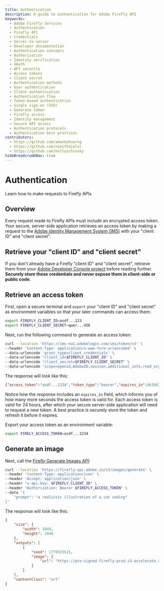 ```yaml
---
title: Authentication
description: A guide to authentication for Adobe Firefly API
keywords:
  - Adobe Firefly Services
  - Authentication
  - Firefly API
  - Credentials
  - Server-to-server
  - Developer documentation
  - Authentication concepts
  - Authorization
  - Identity verification
  - OAuth
  - API security
  - Access tokens
  - Client secret
  - Authentication methods
  - User authentication
  - Client authentication
  - Authentication flow
  - Token-based authentication
  - Single sign-on (SSO)
  - Generate token
  - Firefly access
  - Identity management
  - Secure API access
  - Authentication protocols
  - Authentication best practices
contributors:
  - https://github.com/amandahuarng
  - https://github.com/nimithajalal
  - https://github.com/hollyschinsky
hideBreadcrumbNav: true
---
```


# Authentication

Learn how to make requests to Firefly APIs

## Overview

Every request made to Firefly APIs must include an encrypted access token. Your secure, server-side application retrieves an access token by making a request to the [Adobe Identity Management System (IMS)](https://www.adobe.com/content/dam/cc/en/trust-center/ungated/whitepapers/corporate/adobe-identity-management-services-security-overview.pdf) with your "client ID" and "client secret".

## Retrieve your "client ID" and "client secret"

If you don't already have a Firefly "client ID" and "client secret", retrieve them from your [Adobe Developer Console project](https://developer.adobe.com/developer-console/docs/guides/services/services-add-api-oauth-s2s/#api-overview) before reading further. **Securely store these credentials and never expose them in client-side or public code.**

## Retrieve an access token

First, open a secure terminal and `export` your "client ID" and "client secret" as environment variables so that your later commands can access them:

```bash
export FIREFLY_CLIENT_ID=asdf...123
export FIREFLY_CLIENT_SECRET=qwer...456
```

Next, run the following command to generate an access token:

```bash
curl --location 'https://ims-na1.adobelogin.com/ims/token/v3' \
--header 'Content-Type: application/x-www-form-urlencoded' \
--data-urlencode 'grant_type=client_credentials' \
--data-urlencode "client_id=$FIREFLY_CLIENT_ID" \
--data-urlencode "client_secret=$FIREFLY_CLIENT_SECRET" \
--data-urlencode 'scope=openid,AdobeID,session,additional_info,read_organizations,firefly_api,ff_apis'
```

The response will look like this:

```json
{"access_token":"asdf...1234","token_type":"bearer","expires_in":86399}
```

Notice how the response includes an `expires_in` field, which informs you of how many more seconds the access token is valid for. Each access token is valid for 24 hours, after which your secure server-side application will need to request a new token. A best practice is securely store the token and refresh it before it expires.

Export your access token as an environment variable:

```bash
export FIRELY_ACCESS_TOKEN=asdf...1234
```

## Generate an image

Next, call the [Firefly Generate Images API](../../api/image_generation/V3/):

```bash
curl --location 'https://firefly-api.adobe.io/v3/images/generate' \
--header 'Content-Type: application/json' \
--header 'Accept: application/json' \
--header "x-api-key: $FIREFLY_CLIENT_ID" \
--header "Authorization: Bearer $FIREFLY_ACCESS_TOKEN" \
--data '{
    "prompt": "a realistic illustration of a cat coding"
}'
```

The response will look like this:

```json
{
    "size": {
        "width": 2048,
        "height": 2048
    },
    "outputs": [
        {
            "seed": 1779323515,
            "image": {
                "url": "https://pre-signed-firefly-prod.s3-accelerate.amazonaws.com/images/asdf-12345?lots=of&query=params..."
            }
        }
    ],
    "contentClass": "art"
}
```
